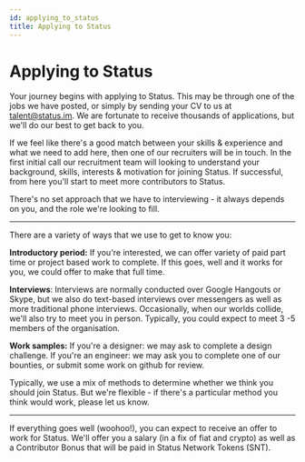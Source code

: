 ```yaml
---
id: applying_to_status
title: Applying to Status 
---
```


# Applying to Status

Your journey begins with applying to Status. This may be through one of the jobs we have posted, or simply by sending your CV to us at talent@status.im. We are fortunate to receive thousands of applications, but we'll do our best to get back to you.

If we feel like there's a good match between your skills & experience and what we need to add here, then one of our recruiters will be in touch. In the first initial call our recruitment team will looking to understand your background, skills, interests & motivation for joining Status. If successful, from here you'll start to meet more contributors to Status.

There's no set approach that we have to interviewing - it always depends on you, and the role we're looking to fill.

----

There are a variety of ways that we use to get to know you:

**Introductory period:** If you're interested, we can offer variety of paid part time or project based work to complete. If this goes, well and it works for you, we could offer to make that full time. 

**Interviews**: Interviews are normally conducted over Google Hangouts or Skype, but we also do text-based interviews over messengers as well as more traditional phone interviews. Occasionally, when our worlds collide, we'll also try to meet you in person. Typically, you could expect to meet 3 -5 members of the organisation. 

**Work samples:** If you're a designer: we may ask to complete a design challenge. If you're an engineer: we may ask you to complete one of our bounties, or submit some work on github for review.

Typically, we use a mix of methods to determine whether we think you should join Status. But we're flexible - if there's a particular method you think would work, please let us know.

----

If everything goes well (woohoo!), you can expect to receive an offer to work for Status. We'll offer you a salary (in a fix of fiat and crypto) as well as a Contributor Bonus that will be paid in Status Network Tokens (SNT).
